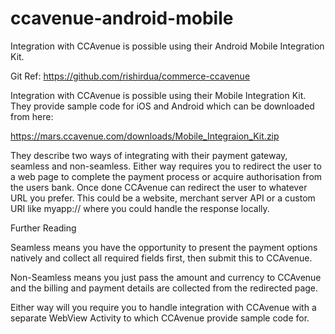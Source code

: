 # ccavenue-android-mobile
Integration with CCAvenue is possible using their Android Mobile Integration Kit.

Git Ref: https://github.com/rishirdua/commerce-ccavenue

Integration with CCAvenue is possible using their Mobile Integration Kit. They provide sample code for iOS and Android which can be downloaded from here:

https://mars.ccavenue.com/downloads/Mobile_Integraion_Kit.zip

They describe two ways of integrating with their payment gateway, seamless and non-seamless. Either way requires you to redirect the user to a web page to complete the payment process or acquire authorisation from the users bank. Once done CCAvenue can redirect the user to whatever URL you prefer. This could be a website, merchant server API or a custom URI like myapp:// where you could handle the response locally.

Further Reading

Seamless means you have the opportunity to present the payment options natively and collect all required fields first, then submit this to CCAvenue.

Non-Seamless means you just pass the amount and currency to CCAvenue and the billing and payment details are collected from the redirected page.

Either way will you require you to handle integration with CCAvenue with a separate WebView Activity to which CCAvenue provide sample code for.
